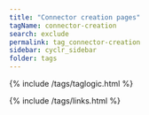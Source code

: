 ```yaml
---
title: "Connector creation pages"
tagName: connector-creation
search: exclude
permalink: tag_connector-creation
sidebar: cyclr_sidebar
folder: tags
---
```


{% include /tags/taglogic.html %}

{% include /tags/links.html %}

